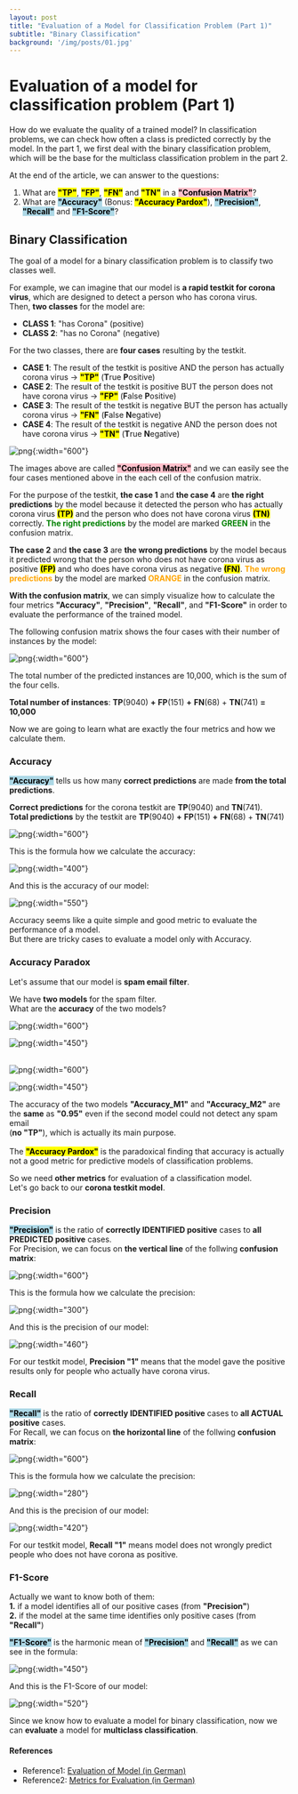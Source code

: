 ```yaml
---
layout: post
title: "Evaluation of a Model for Classification Problem (Part 1)"
subtitle: "Binary Classification"
background: '/img/posts/01.jpg'
---
```


# Evaluation of a model for classification problem (Part 1)

How do we evaluate the quality of a trained model? In classification problems, we can check how often a class is predicted correctly by the model. In the part 1, we first deal with the binary classification problem, which will be the base for the multiclass classification problem in the part 2.  

At the end of the article, we can answer to the questions:
1. What are **<mark style="background-color: yellow">"TP"</mark>**, **<mark style="background-color: yellow">"FP"</mark>**, **<mark style="background-color: yellow">"FN"</mark>** and **<mark style="background-color: yellow">"TN"</mark>** in a **<mark style="background-color: pink">"Confusion Matrix"</mark>**?
2. What are **<mark style="background-color: lightblue">"Accuracy"</mark>** (Bonus: **<mark style="background-color: lightpurple">"Accuracy Pardox"</mark>**), **<mark style="background-color: lightblue">"Precision"</mark>**, **<mark style="background-color: lightblue">"Recall"</mark>** and **<mark style="background-color: lightblue">"F1-Score"</mark>**?

## Binary Classification

The goal of a model for a binary classification problem is to classify two classes well. 

For example, we can imagine that our model is **a rapid testkit for corona virus**, which are designed to detect a person who has corona virus.  
Then, **two classes** for the model are:  

* **CLASS 1**: "has Corona" (positive) 
* **CLASS 2**: "has no Corona" (negative)  

For the two classes, there are **four cases** resulting by the testkit.

* **CASE 1**: The result of the testkit is positive AND the person has actually corona virus &rightarrow; **<mark style="background-color: yellow">"TP"</mark>** (**T**rue **P**ositive)  
* **CASE 2**: The result of the testkit is positive BUT the person does not have corona virus &rightarrow; **<mark style="background-color: yellow">"FP"</mark>** (**F**alse **P**ositive)  
* **CASE 3**: The result of the testkit is negative BUT the person has actually corona virus &rightarrow; **<mark style="background-color: yellow">"FN"</mark>** (**F**alse **N**egative)  
* **CASE 4**: The result of the testkit is negative AND the person does not have corona virus &rightarrow; **<mark style="background-color: yellow">"TN"</mark>** (**T**rue **N**egative)  

<!--<p align = "left"><img src = img/posts/evaluation_part1/confusion_matrix2.png width = "400"></p>-->

![png](/img/posts/evaluation_part1/confusion_matrix2.png){:width="600"}

The images above are called **<mark style="background-color: pink">"Confusion Matrix"</mark>** and we can easily see the four cases mentioned above in the each cell of the confusion matrix.  

For the purpose of the testkit, **the case 1** and **the case 4** are **the right predictions** by the model because it detected the person who has actually corona virus **<mark style="background-color: yellow">(TP)</mark>** and the person who does not have corona virus **<mark style="background-color: yellow">(TN)</mark>** correctly. **<span style="color:green">The right predictions</span>** by the model are marked **<span style="color:green">GREEN</span>** in the confusion matrix.  

**The case 2** and **the case 3** are **the wrong predictions** by the model becaus it predicted wrong that the person who does not have corona virus as positive **<mark style="background-color: yellow">(FP)</mark>** and who does have corona virus as negative **<mark style="background-color: yellow">(FN)</mark>**. **<span style="color:orange">The wrong predictions</span>** by the model are marked **<span style="color:orange">ORANGE</span>** in the confusion matrix.

**With the confusion matrix**, we can simply visualize how to calculate the four metrics **"Accuracy"**, **"Precision"**, **"Recall"**, and **"F1-Score"** in order to evaluate the performance of the trained model.  

The following confusion matrix shows the four cases with their number of instances by the model:

<!--<p align = "left"><img src = "evaluation of the binary calssification/confusion_matrix3.png" width = "400"></p>-->
![png](/img/posts/evaluation_part1/confusion_matrix3.png){:width="600"}

The total number of the predicted instances are 10,000, which is the sum of the four cells.  

**Total number of instances**: **TP**(9040) **+** **FP**(151) **+** **FN**(68) + **TN**(741) **=** **10,000**

Now we are going to learn what are exactly the four metrics and how we calculate them. 

### Accuracy

**<mark style="background-color: lightblue">"Accuracy"</mark>** tells us how many **correct predictions** are made **from the total predictions**.  

**Correct predictions** for the corona testkit are **TP**(9040) and **TN**(741).  
**Total predictions** by the testkit are **TP**(9040) **+** **FP**(151) **+** **FN**(68) + **TN**(741)  

<!--<p align = "left"><img src = "evaluation of the binary calssification/confusion_matrix_accuracy.png" width = "400"></p>--> 
![png](/img/posts/evaluation_part1/confusion_matrix_accuracy.png){:width="600"}

This is the formula how we calculate the accuracy:

<!--<p align = "left"><img src = "evaluation of the binary calssification/formula_accuracy.png" width = "300"></p>-->   
![png](/img/posts/evaluation_part1/formula_accuracy.png){:width="400"}

And this is the accuracy of our model: 

<!--<p align = "left"><img src = "evaluation of the binary calssification/formula_accuracy_model.png" width = "450"></p>-->  
![png](/img/posts/evaluation_part1/formula_accuracy_model.png){:width="550"}

Accuracy seems like a quite simple and good metric to evaluate the performance of a model.  
But there are tricky cases to evaluate a model only with Accuracy.

### Accuracy Paradox

Let's assume that our model is **spam email filter**.  

We have **two models** for the spam filter.  
What are the **accuracy** of the two models?  


<!--<p align = "left"><img src = "evaluation of the binary calssification/CM_spam_filter_model1.png" width = "400"></p>--> 
![png](/img/posts/evaluation_part1/CM_spam_filter_model1.png){:width="600"}

<!--<p align = "left"><img src = "evaluation of the binary calssification/formula_accuracy_M1.png" width = "300"></p>-->  
![png](/img/posts/evaluation_part1/formula_accuracy_M1.png){:width="450"}
<br>
<br>
<!--<p align = "left"><img src = "evaluation of the binary calssification/CM_spam_filter_model2.png" width = "400"></p>--> 
![png](/img/posts/evaluation_part1/CM_spam_filter_model2.png){:width="600"}

<!--<p align = "left"><img src = "evaluation of the binary calssification/formula_accuracy_M2.png" width = "300"></p>-->  
![png](/img/posts/evaluation_part1/formula_accuracy_M2.png){:width="450"}

The accuracy of the two models **"Accuracy_M1"** and **"Accuracy_M2"** are the **same** as **"0.95"** even if the second model could not detect any spam email  
(**no "TP"**), which is actually its main purpose.  
<br>
The **<mark style="background-color: lightpurple">"Accuracy Pardox"</mark>** is the paradoxical finding that accuracy is actually not a good metric for predictive models of classification problems. 

So we need **other metrics** for evaluation of a classification model.  
Let's go back to our **corona testkit model**.


### Precision

**<mark style="background-color: lightblue">"Precision"</mark>** is the ratio of **correctly IDENTIFIED positive** cases to **all PREDICTED positive** cases.  
For Precision, we can focus on **the vertical line** of the follwing **confusion matrix**:

<!--<p align = "left"><img src = "evaluation of the binary calssification/confusion_matrix_precision.png" width = "400"></p>-->
![png](/img/posts/evaluation_part1/confusion_matrix_precision.png){:width="600"}

This is the formula how we calculate the precision:

<!--<p align = "left"><img src = "evaluation of the binary calssification/formula_precision.png" width = "200"></p>--> 
![png](/img/posts/evaluation_part1/formula_precision.png){:width="300"}

And this is the precision of our model: 

<!--<p align = "left"><img src = "evaluation of the binary calssification/formula_precision_model.png" width = "320"></p>-->
![png](/img/posts/evaluation_part1/formula_precision_model.png){:width="460"}
<br>

For our testkit model, **Precision "1"** means that the model gave the positive results only for people who actually have corona virus.


### Recall

**<mark style="background-color: lightblue">"Recall"</mark>** is the ratio of **correctly IDENTIFIED positive** cases to **all ACTUAL positive** cases.  
For Recall, we can focus on **the horizontal line** of the follwing **confusion matrix**:

<!--<p align = "left"><img src = "evaluation of the binary calssification/confusion_matrix_recall.png" width = "400"></p>-->
![png](/img/posts/evaluation_part1/confusion_matrix_recall.png){:width="600"}

This is the formula how we calculate the precision:

<!--<p align = "left"><img src = "evaluation of the binary calssification/formula_recall.png" width = "200"></p>-->  
![png](/img/posts/evaluation_part1/formula_recall.png){:width="280"}

And this is the precision of our model: 

<!--<p align = "left"><img src = "evaluation of the binary calssification/formula_recall_model.png" width = "280"></p>--> 
![png](/img/posts/evaluation_part1/formula_recall_model.png){:width="420"}
<br>

For our testkit model, **Recall "1"** means model does not wrongly predict people who does not have corona as positive.

### F1-Score

Actually we want to know both of them:  
**1.** if a model identifies all of our positive cases (from **"Precision"**)  <br>
**2.** if the model at the same time identifies only positive cases (from **"Recall"**)    


**<mark style="background-color: lightblue">"F1-Score"</mark>** is the harmonic mean of **<mark style="background-color: lightblue">"Precision"</mark>** and **<mark style="background-color: lightblue">"Recall"</mark>** as we can see in the formula:

<!--<p align = "left"><img src = "evaluation of the binary calssification/formula_f1-score.png" width = "320"></p>-->
![png](/img/posts/evaluation_part1/formula_f1-score.png){:width="450"}

And this is the F1-Score of our model: 

<!--<p align = "left"><img src = "evaluation of the binary calssification/formula_f1-score_model.png" width = "360"></p>--> 
![png](/img/posts/evaluation_part1/formula_f1-score_model.png){:width="520"}

Since we know how to evaluate a model for binary classification, now we can **evaluate** a model for **multiclass classification**.

#### References

* Reference1: [Evaluation of Model (in German)](https://michaelkipp.de/deeplearning/3_Maschinelles_Lernen_II.html#Evaluation-von-Modellen)  
* Reference2: [Metrics for Evaluation (in German)](https://www.python-kurs.eu/metriken.php)
